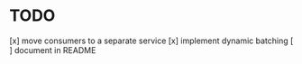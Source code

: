 # TODO

[x] move consumers to a separate service
[x] implement dynamic batching
[ ] document in README